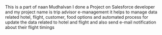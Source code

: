 This is a part of naan Mudhalvan I done  a Project on Salesforce developer and my project name is trip advisor e-management it helps to manage data related hotel, flight, customer, food options and automated process for update the data related to hotel and flight and also send e-mail notification about their flight timings 
